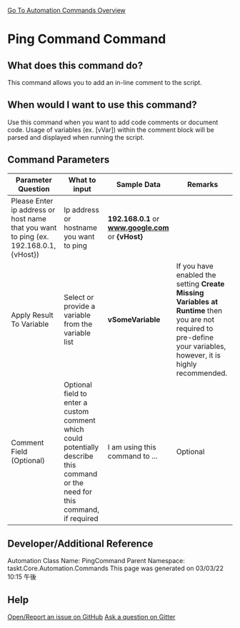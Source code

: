 <!--TITLE: Ping Command Command -->
<!-- SUBTITLE: a command in the Misc Commands group. -->
[Go To Automation Commands Overview](/automation-commands.md)


# Ping Command Command


## What does this command do?
This command allows you to add an in-line comment to the script.


## When would I want to use this command?
Use this command when you want to add code comments or document code.  Usage of variables (ex. [vVar]) within the comment block will be parsed and displayed when running the script.


## Command Parameters
| Parameter Question   	| What to input  	|  Sample Data 	| Remarks  	|
| ---                    | ---               | ---           | ---       |
|Please Enter ip address or host name that you want to ping (ex. 192.168.0.1, {vHost})|Ip address or hostname you want to ping|**192.168.0.1** or **www.google.com** or **{vHost}**||
|Apply Result To Variable|Select or provide a variable from the variable list|**vSomeVariable**|If you have enabled the setting **Create Missing Variables at Runtime** then you are not required to pre-define your variables, however, it is highly recommended.|
|Comment Field (Optional)|Optional field to enter a custom comment which could potentially describe this command or the need for this command, if required|I am using this command to ...|Optional|








## Developer/Additional Reference
Automation Class Name: PingCommand
Parent Namespace: taskt.Core.Automation.Commands
This page was generated on 03/03/22 10:15 午後


## Help
[Open/Report an issue on GitHub](https://github.com/saucepleez/taskt/issues/new)
[Ask a question on Gitter](https://gitter.im/taskt-rpa/Lobby)
